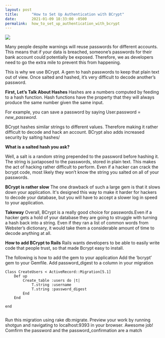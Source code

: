 ```yaml
---
layout: post
title:      "How to Set Up Authentication with BCrypt"
date:       2021-01-09 18:33:00 -0500
permalink:  how_to_set_up_authentication_with_bcrypt
---
```



![](http://fromzerotocode.com/2015/12/28/gem-bcrypt-on-windows)

Many people despite warnings will reuse passwords for different accounts. This means that if your data is breached, someone’s passwords for their bank account could potentially be exposed. Therefore, we as developers need to go the extra mile to prevent this from happening.

This is why we use BCrypt. A gem to hash passwords to keep that plain text out of view. Once salted and hashed, it’s very difficult to decode another’s password.

**First, Let’s Talk About Hashes**
Hashes are a numbers computed by feeding to a hash function. Hash functions have the property that they will always produce the same number given the same input.

For example, you can save a password by saying 
	User.password = *new_password*.

BCrypt hashes similar strings to different values. Therefore making it rather difficult to decode and hack an account. BCrypt also adds increased security by salting hashes/

**What is a salted hash you ask?**

Well, a salt is a random string prepended to the password before hashing it. The string is juxtaposed to the passwords, stored in plain text. This makes the act of hacking rather difficult to perform. Even if a hacker can crack the bcrypt code, most likely they won’t know the string you salted on all of your passwords.

**BCrypt is rather slow**
The one drawback of such a large gem is that it slows down your application. It's designed this way to make it harder for hackers to decode your database, but you will have to accept a slower log in speed to your application.


**Takeway**
Overall, BCrypt is a really good choice for passwords.Even if a hacker gets a hold of your database they are going to struggle with turning a hash back into a string.
Even if they ran a list of common words from Webster’s dictionary, it would take them a considerable amount of time to decode anything at all.

**How to add BCrypt to Rails**
Rails wants developers to be able to easily write code that people trust, so that made Bcrypt easy to install.

The following is how to add the gem to your application
Add the ‘bcrypt’ gem to your Gemfile.
Add password_digest to a column in your migration
```
Class CreateUsers < ActiveRecord::Migration[5.1]
	Def up
		Create_table :users do |t|
			T.string :username
			T.string :password_digest
		End
	End
	
end


```
Run this migration using rake db:migrate. Preview your work by running shotgun and navigating to localhost:9393 in your browser. Awesome job!
Comfirm the password and the password_confirmation are a match



